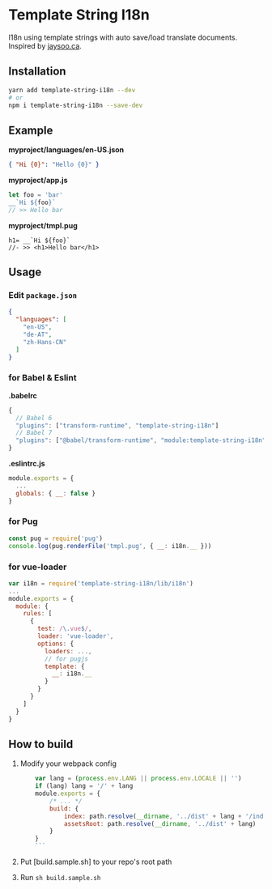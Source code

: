 # Template String I18n

I18n using template strings with auto save/load translate documents.
Inspired by [jaysoo.ca](https://jaysoo.ca/2014/03/20/i18n-with-es2015-template-literals/).

## Installation

```bash
yarn add template-string-i18n --dev
# or
npm i template-string-i18n --save-dev
```

## Example

__myproject/languages/en-US.json__

```json
{ "Hi {0}": "Hello {0}" }
```

__myproject/app.js__

```javascript
let foo = 'bar'
__`Hi ${foo}`
// >> Hello bar
```

__myproject/tmpl.pug__

```pug
h1= __`Hi ${foo}`
//- >> <h1>Hello bar</h1>
```

## Usage


### Edit `package.json`
```json
{
  "languages": [
    "en-US",
    "de-AT",
    "zh-Hans-CN"
  ]
}
```

### for Babel & Eslint

__.babelrc__
```javascript
{
  // Babel 6
  "plugins": ["transform-runtime", "template-string-i18n"]
  // Babel 7
  "plugins": ["@babel/transform-runtime", "module:template-string-i18n"]
}
```

__.eslintrc.js__
```javascript
module.exports = {
  ...
  globals: { __: false }
}
```

### for Pug

```javascript
const pug = require('pug')
console.log(pug.renderFile('tmpl.pug', { __: i18n.__ }))
```

### for vue-loader

```javascript
var i18n = require('template-string-i18n/lib/i18n')
...
module.exports = {
  module: {
    rules: [
      {
        test: /\.vue$/,
        loader: 'vue-loader',
        options: {
          loaders: ...,
          // for pugjs
          template: {
            __: i18n.__
          }
        }
      }
    ]
  }
}
```

## How to build

1. Modify your webpack config

	```javascript
		var lang = (process.env.LANG || process.env.LOCALE || '')
		if (lang) lang = '/' + lang
		module.exports = {
			/* ... */
			build: {
				index: path.resolve(__dirname, '../dist' + lang + '/index.html'),
				assetsRoot: path.resolve(__dirname, '../dist' + lang)
			}
		}
		```

2. Put [build.sample.sh] to your repo's root path
3. Run `sh build.sample.sh`
